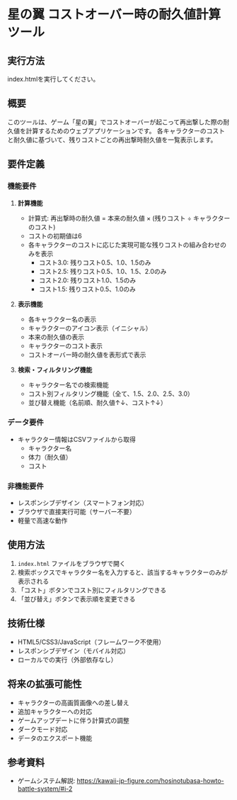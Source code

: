 # 星の翼 コストオーバー時の耐久値計算ツール

## 実行方法

index.htmlを実行してください。

## 概要

このツールは、ゲーム「星の翼」でコストオーバーが起こって再出撃した際の耐久値を計算するためのウェブアプリケーションです。
各キャラクターのコストと耐久値に基づいて、残りコストごとの再出撃時耐久値を一覧表示します。

## 要件定義

### 機能要件

1. **計算機能**
   - 計算式: 再出撃時の耐久値 = 本来の耐久値 × (残りコスト ÷ キャラクターのコスト)
   - コストの初期値は6
   - 各キャラクターのコストに応じた実現可能な残りコストの組み合わせのみを表示
     - コスト3.0: 残りコスト0.5、1.0、1.5のみ
     - コスト2.5: 残りコスト0.5、1.0、1.5、2.0のみ
     - コスト2.0: 残りコスト1.0、1.5のみ
     - コスト1.5: 残りコスト0.5、1.0のみ

2. **表示機能**
   - 各キャラクター名の表示
   - キャラクターのアイコン表示（イニシャル）
   - 本来の耐久値の表示
   - キャラクターのコスト表示
   - コストオーバー時の耐久値を表形式で表示

3. **検索・フィルタリング機能**
   - キャラクター名での検索機能
   - コスト別フィルタリング機能（全て、1.5、2.0、2.5、3.0）
   - 並び替え機能（名前順、耐久値↑↓、コスト↑↓）

### データ要件

- キャラクター情報はCSVファイルから取得
  - キャラクター名
  - 体力（耐久値）
  - コスト

### 非機能要件

- レスポンシブデザイン（スマートフォン対応）
- ブラウザで直接実行可能（サーバー不要）
- 軽量で高速な動作

## 使用方法

1. `index.html` ファイルをブラウザで開く
2. 検索ボックスでキャラクター名を入力すると、該当するキャラクターのみが表示される
3. 「コスト」ボタンでコスト別にフィルタリングできる
4. 「並び替え」ボタンで表示順を変更できる

## 技術仕様

- HTML5/CSS3/JavaScript（フレームワーク不使用）
- レスポンシブデザイン（モバイル対応）
- ローカルでの実行（外部依存なし）

## 将来の拡張可能性

- キャラクターの高画質画像への差し替え
- 追加キャラクターへの対応
- ゲームアップデートに伴う計算式の調整
- ダークモード対応
- データのエクスポート機能

## 参考資料

- ゲームシステム解説: https://kawaii-jp-figure.com/hosinotubasa-howto-battle-system/#i-2